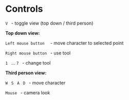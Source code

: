# Controls
```V ``` - toggle view (top down / third person)

**Top down view:**

```Left mouse button  ``` - move character to selected point

```Right mouse button ``` - use tool 

```1 ``` ... ```7 ``` - change tool

**Third person view:**

```W ``` ```S ``` ```A ``` ```D ``` - move character

```Mouse ``` - camera look